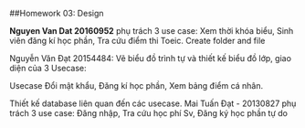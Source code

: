 ﻿##Homework 03: Design

**Nguyen Van Dat 20160952** phụ trách 3 use case: Xem thời khóa biểu, Sinh viên đăng kí học phần, Tra cứu điểm thi Toeic.
Create folder and file

Nguyễn Văn Đạt 20154484:
Vẽ biểu đồ trình tự và thiết kế biểu đồ lớp, giao diện của 3 Usecase:

Usecase Đổi mật khẩu, Đăng kí học phần, Xem bảng điểm cá nhân.

Thiết kế database liên quan đến các usecase.
Mai Tuấn Đạt - 20130827
phụ trách 3 use case: Đăng nhập, Tra cứu học phí Sv, Đăng ký học phần tự do




